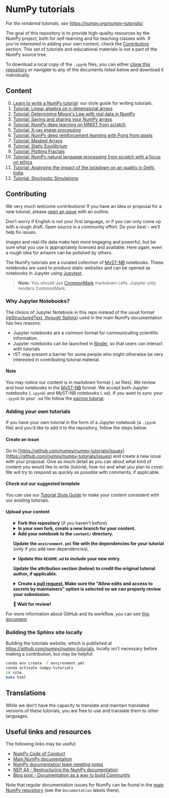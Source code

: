 # NumPy tutorials

_For the rendered tutorials, see https://numpy.org/numpy-tutorials/._

The goal of this repository is to provide high-quality resources by the
NumPy project, both for self-learning and for teaching classes with. If you're
interested in adding your own content, check the [Contributing](#contributing)
section. This set of tutorials and educational materials is not a part of the
NumPy source tree.

To download a local copy of the `.ipynb` files, you can either
[clone this repository](https://docs.github.com/en/github/creating-cloning-and-archiving-repositories/cloning-a-repository)
or navigate to any of the documents listed below and download it individually.

## Content

0. [Learn to write a NumPy tutorial](content/tutorial-style-guide.md): our style guide for writing tutorials.
1. [Tutorial: Linear algebra on n-dimensional arrays](content/tutorial-svd.md)
2. [Tutorial: Determining Moore's Law with real data in NumPy](content/mooreslaw-tutorial.md)
3. [Tutorial: Saving and sharing your NumPy arrays](content/save-load-arrays.md)
4. [Tutorial: NumPy deep learning on MNIST from scratch](content/tutorial-deep-learning-on-mnist.md)
5. [Tutorial: X-ray image processing](content/tutorial-x-ray-image-processing.md)
6. [Tutorial: NumPy deep reinforcement learning with Pong from pixels](content/tutorial-deep-reinforcement-learning-with-pong-from-pixels.md)
7. [Tutorial: Masked Arrays](content/tutorial-ma.md)
8. [Tutorial: Static Equilibrium](content/tutorial-static_equilibrium.md)
9. [Tutorial: Plotting Fractals](content/tutorial-plotting-fractals.ipynb)
10. [Tutorial: NumPy natural language processing from scratch with a focus on ethics](content/tutorial-nlp-from-scratch.md)
11. [Tutorial: Analysing the impact of the lockdown on air quality in Delhi, India](content/tutorial-air-quality-analysis.md)
12. [Tutorial: Stochastic Simulations](contant/tutorial-stochastic-simulations.ipynb)


## Contributing

We very much welcome contributions! If you have an idea or proposal for a new
tutorial, please [open an issue](https://github.com/numpy/numpy-tutorials/issues)
with an outline.

Don’t worry if English is not your first language, or if you can only come up
with a rough draft. Open source is a community effort. Do your best – we’ll help
fix issues.

Images and real-life data make text more engaging and powerful, but be sure what
you use is appropriately licensed and available. Here again, even a rough idea
for artwork can be polished by others.

The NumPy tutorials are a curated collection of
[MyST-NB](https://myst-nb.readthedocs.io/) notebooks. These notebooks are used
to produce static websites and can be opened as notebooks in Jupyter using
[Jupytext](https://jupytext.readthedocs.io).

> __Note:__ You should use [CommonMark](https://commonmark.org) markdown
> cells. Jupyter only renders CommonMark.

### Why Jupyter Notebooks?

The choice of Jupyter Notebook in this repo instead of the usual format
([reStructuredText, through Sphinx](https://www.sphinx-doc.org/en/master/usage/restructuredtext/index.html))
used in the main NumPy documentation has two reasons:

 * Jupyter notebooks are a common format for communicating scientific
   information.
 * Jupyter notebooks can be launched in [Binder](https://www.mybinder.org), so that users can interact
   with tutorials
 * rST may present a barrier for some people who might otherwise be very
   interested in contributing tutorial material.

#### Note

You may notice our content is in markdown format (`.md` files). We review and
host notebooks in the [MyST-NB](https://myst-nb.readthedocs.io/) format. We
accept both Jupyter notebooks (`.ipynb`) and MyST-NB notebooks (`.md`). If you want
to sync your `.ipynb` to your `.md` file follow the [pairing
tutorial](content/pairing.md).

### Adding your own tutorials

If you have your own tutorial in the form of a Jupyter notebook (a `.ipynb`
file) and you'd like to add it to the repository, follow the steps below.


#### Create an issue

Go to [https://github.com/numpy/numpy-tutorials/issues](https://github.com/numpy/numpy-tutorials/issues)
and create a new issue with your proposal. Give as much detail as you can about
what kind of content you would like to write (tutorial, how-to) and what you
plan to cover. We will try to respond as quickly as possible with comments, if
applicable.

#### Check out our suggested template

You can use our [Tutorial Style Guide](content/tutorial-style-guide.md) to make
your content consistent with our existing tutorials.

#### Upload your content

<ul>
<details>
    <summary>
        <b>Fork this repository</b> (if you haven't before).
    </summary>
    <img src="site/_static/01-fork.gif" width=80% height=80%>
</details>

<details>
    <summary>
        <b>In your own fork, create a new branch for your content.</b>
    </summary>
    <img src="site/_static/02-create_new_branch.gif" width=80% height=80%>
</details>

<details>
    <summary>
        <b>Add your notebook to the <code>content/</code> directory.</b>
    </summary>
    <img src="site/_static/03-upload.gif" width=80% height=80%>
</details>

<b>Update the <code>environment.yml</code> file with the dependencies for your
tutorial</b> (only if you add new dependencies).

<details>
    <summary>
        <b>Update this <code>README.md</code> to include your new entry.</b>
    </summary>
    <img src="site/_static/04-add_to_readme.gif" width=80% height=80%>
</details>

<b>Update the attribution section (below) to credit the original tutorial
author, if applicable.</b>

<details>
    <summary>
        <b>Create a <a href="https://docs.github.com/en/github/collaborating-with-issues-and-pull-requests/about-pull-requests">pull request.</a>
        Make sure the "Allow edits and access to secrets by maintainers" option
        is selected so we can properly review your submission.</b>
    </summary>
    <img src="site/_static/05-create_PR.gif" width=80% height=80%>
</details>

:tada: <b>Wait for review!</b>
</ul>

For more information about GitHub and its workflow, you can see
[this document](https://docs.github.com/en/github/collaborating-with-issues-and-pull-requests).


### Building the Sphinx site locally

Building the tutorials website, which is published at
https://github.com/numpy/numpy-tutorials, locally isn't necessary before making
a contribution, but may be helpful:

```bash
conda env create -f environment.yml
conda activate numpy-tutorials
cd site
make html
```

## Translations

While we don't have the capacity to translate and maintain translated versions
of these tutorials, you are free to use and translate them to other languages.

## Useful links and resources

The following links may be useful:

- [NumPy Code of Conduct](https://numpy.org/doc/stable/dev/conduct/code_of_conduct.html)
- [Main NumPy documentation](https://numpy.org/doc/stable/)
- [NumPy documentation team meeting notes](https://hackmd.io/oB_boakvRqKR-_2jRV-Qjg?both)
- [NEP 44 - Restructuring the NumPy documentation](https://numpy.org/neps/nep-0044-restructuring-numpy-docs.html)
- [Blog post - Documentation as a way to build Community](https://labs.quansight.org/blog/2020/03/documentation-as-a-way-to-build-community/)

Note that regular documentation issues for NumPy can be found in the [main NumPy
repository](https://github.com/numpy/numpy/issues) (see the `Documentation`
labels there).

